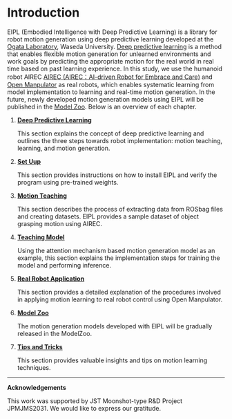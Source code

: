 # Introduction


EIPL (Embodied Intelligence with Deep Predictive Learning) is a library for robot motion generation using deep predictive learning developed at the  [Ogata Laboratory](https://ogata-lab.jp/), Waseda University. [Deep predictive learning](overview.md) is a method that enables flexible motion generation for unlearned environments and work goals by predicting the appropriate motion for the real world in real time based on past learning experience. In this study, we use the humanoid robot AIREC [AIREC (AIREC：AI-driven Robot for Embrace and Care)](https://airec-waseda.jp/en/toppage_en/) and [Open Manpulator](https://emanual.robotis.com/docs/en/platform/openmanipulator_x/overview/) as real robots, which enables systematic learning from model implementation to learning and real-time motion generation. In the future, newly developed motion generation models using EIPL will be published in the [Model Zoo](./zoo/overview.md). Below is an overview of each chapter.


1. [**Deep Predictive Learning**](overview/)

    This section explains the concept of deep predictive learning and outlines the three steps towards robot implementation: motion teaching, learning, and motion generation.
    
2. [**Set Uup**](install/install-software)

    This section provides instructions on how to install EIPL and verify the program using pre-trained weights.

3. [**Motion Teaching**](teach/overview)

    This section describes the process of extracting data from ROSbag files and creating datasets. EIPL provides a sample dataset of object grasping motion using AIREC.

4. [**Teaching Model**](model/dataloader)

    Using the attention mechanism based motion generation model as an example, this section explains the implementation steps for training the model and performing inference.

5. [**Real Robot Application**](robot/overview)

    This section provides a detailed explanation of the procedures involved in applying motion learning to real robot control using Open Manpulator.

6. [**Model Zoo**](zoo/overview)

    The motion generation models developed with EIPL will be gradually released in the ModelZoo.

7. [**Tips and Tricks**](tips/normalization/)

    This section provides valuable insights and tips on motion learning techniques.



----
**Acknowledgements**

This work was supported by JST Moonshot-type R&D Project JPMJMS2031. We would like to express our gratitude.
